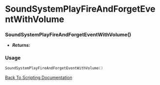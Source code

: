 # SoundSystemPlayFireAndForgetEventWithVolume

### SoundSystemPlayFireAndForgetEventWithVolume()
- ***Returns:*** 

### Usage

```Lua
SoundSystemPlayFireAndForgetEventWithVolume()
```


[Back To Scripting Documentation](../README.md)

